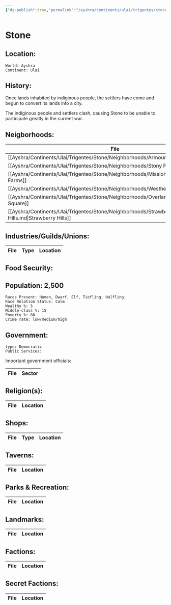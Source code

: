 ```yaml
---
{"dg-publish":true,"permalink":"/ayshra/continents/ulai/trigentes/stone/stone/","dgHomeLink":true,"dgPassFrontmatter":false}
---
```


# Stone

## Location:
	World: Ayshra
	Continent: Ulai
	

## History:
Once lands inhabited by indiginous people, the settlers have come and begun to convert its lands into a city. 

The indiginous people and settlers clash, causing Stone to be unable to participate greatly in the current war. 

## Neigborhoods:
| File                                                                                           | Type                            | Summary |
| ---------------------------------------------------------------------------------------------- | ------------------------------- | ------- |
| [[Ayshra/Continents/Ulai/Trigentes/Stone/Neighborhoods/Armourdale.md\|Armourdale]]             | industry                        | \-      |
| [[Ayshra/Continents/Ulai/Trigentes/Stone/Neighborhoods/Stony Point.md\|Stony Point]]           | residential                     | \-      |
| [[Ayshra/Continents/Ulai/Trigentes/Stone/Neighborhoods/Mission Farms.md\|Mission Farms]]       | agriculture                     | \-      |
| [[Ayshra/Continents/Ulai/Trigentes/Stone/Neighborhoods/Westheights.md\|Westheights]]           | residential                     | \-      |
| [[Ayshra/Continents/Ulai/Trigentes/Stone/Neighborhoods/Overland Square.md\|Overland Square]]   | residential/commercial/industry | \-      |
| [[Ayshra/Continents/Ulai/Trigentes/Stone/Neighborhoods/Strawberry Hills.md\|Strawberry Hills]] | residential/commercial          | \-      |


## Industries/Guilds/Unions:
| File | Type | Location |
| ---- | ---- | -------- |

## Food Security:

## Population: 2,500 

	Races Present: Human, Dwarf, Elf, Tiefling, Halfling. 
	Race Relation Status: Calm
	Wealthy %: 5
	Middle-class %: 15
	Poverty %: 80
	Crime rate: low/medium/high
	

## Government:
	type: Democratic
	Public Services: 

Important government officials:

| File | Sector |
| ---- | ------ |


## Religion(s):
| File | Location |
| ---- | -------- |

## Shops:
| File | Type | Location |
| ---- | ---- | -------- |

## Taverns:
| File | Location |
| ---- | -------- |

## Parks & Recreation:
| File | Location |
| ---- | -------- |

## Landmarks:
| File | Location |
| ---- | -------- |

## Factions:
| File | Location |
| ---- | -------- |

## Secret Factions:
| File | Location |
| ---- | -------- |


